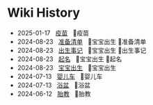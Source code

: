 # Wiki History

- 2025-01-17&nbsp;&nbsp; [疫苗](/0009_疫苗)&nbsp;&nbsp; :bookmark:疫苗
- 2024-08-23&nbsp;&nbsp; [准备清单](/0005_宝宝出生_准备清单)&nbsp;&nbsp; :bookmark:宝宝出生 :bookmark:准备清单
- 2024-08-23&nbsp;&nbsp; [出生事记](/0007_宝宝出生_出生事记)&nbsp;&nbsp; :bookmark:宝宝出生 :bookmark:出生事记
- 2024-08-23&nbsp;&nbsp; [起名](/0008_宝宝出生_起名)&nbsp;&nbsp; :bookmark:宝宝出生 :bookmark:起名
- 2024-08-23&nbsp;&nbsp; [宝宝出生](/0006_宝宝出生)&nbsp;&nbsp; :bookmark:宝宝出生
- 2024-07-13&nbsp;&nbsp; [婴儿车](/0003_婴儿车)&nbsp;&nbsp; :bookmark:婴儿车
- 2024-07-13&nbsp;&nbsp; [浴盆](/0004_浴盆)&nbsp;&nbsp; :bookmark:浴盆
- 2024-06-12&nbsp;&nbsp; [胎教](/0002_胎教)&nbsp;&nbsp; :bookmark:胎教
